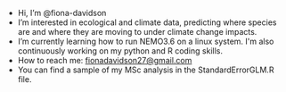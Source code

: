 - Hi, I’m @fiona-davidson
- I’m interested in ecological and climate data, predicting where species are and where they are moving to under climate change impacts. 
- I’m currently learning how to run NEMO3.6 on a linux system. I'm also continuously working on my python and R coding skills. 
- How to reach me: fionadavidson27@gmail.com
- You can find a sample of my MSc analysis in the StandardErrorGLM.R file.
<!---
fiona-davidson/fiona-davidson is a ✨ special ✨ repository because its `README.md` (this file) appears on your GitHub profile.
You can click the Preview link to take a look at your changes.
--->
